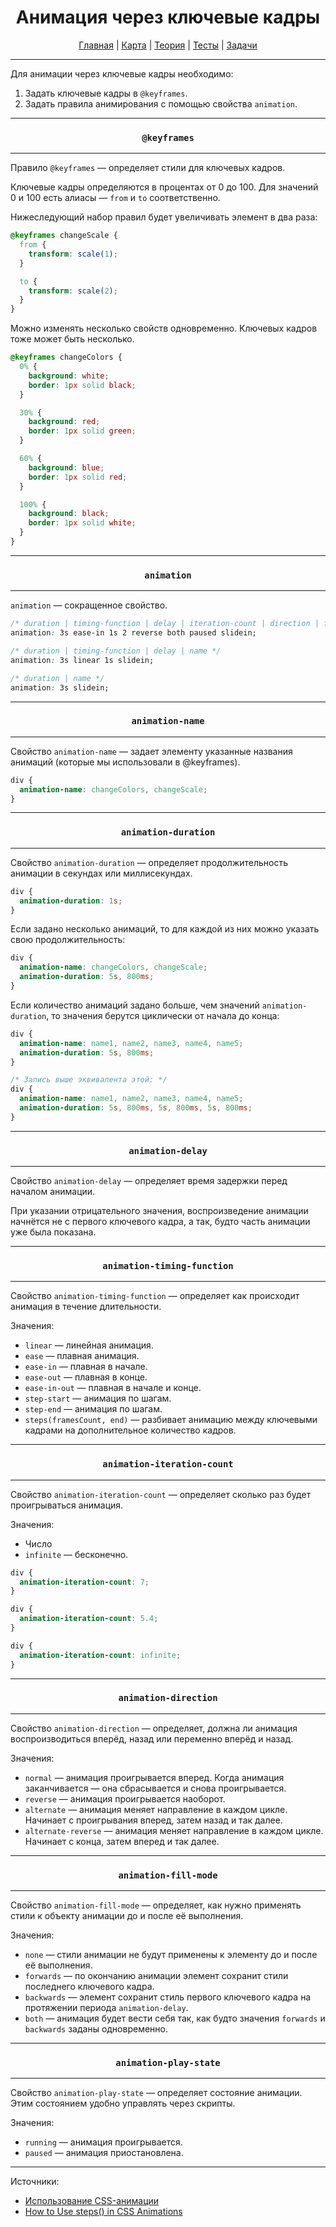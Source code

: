 <div align="center">

# Анимация через ключевые кадры

[Главная](https://github.com/dollaween/junior-roadmap/)
|
[Карта](/roadmap/README.md)
|
[Теория](/theory/README.md)
|
[Тесты](/tests/README.md)
|
[Задачи](/tasks/README.md)

</div>

---

Для анимации через ключевые кадры необходимо:
1. Задать ключевые кадры в `@keyframes`.
2. Задать правила анимирования с помощью свойства `animation`.

---

<div align="center">

### `@keyframes`

</div>

---

Правило `@keyframes` — определяет стили для ключевых кадров.

Ключевые кадры определяются в процентах от 0 до 100. Для значений 0 и 100 есть алиасы — `from` и `to` соответственно.

Нижеследующий набор правил будет увеличивать элемент в два раза:

```css
@keyframes changeScale {
  from {
    transform: scale(1);
  }

  to {
    transform: scale(2);
  }
}
```

Можно изменять несколько свойств одновременно. Ключевых кадров тоже может быть несколько.

```css
@keyframes changeColors {
  0% {
    background: white;
    border: 1px solid black;
  }

  30% {
    background: red;
    border: 1px solid green;
  }

  60% {
    background: blue;
    border: 1px solid red;
  }

  100% {
    background: black;
    border: 1px solid white;
  }
}
```

---

<div align="center">

### `animation`

</div>

---

`animation` — сокращенное свойство.

```css
/* duration | timing-function | delay | iteration-count | direction | fill-mode | play-state | name */
animation: 3s ease-in 1s 2 reverse both paused slidein;

/* duration | timing-function | delay | name */
animation: 3s linear 1s slidein;

/* duration | name */
animation: 3s slidein;
```

---

<div align="center">

### `animation-name`

</div>

---

Свойство `animation-name` — задает элементу указанные названия анимаций (которые мы использовали в @keyframes).

```css
div {
  animation-name: changeColors, changeScale;
}
```

---

<div align="center">

### `animation-duration`

</div>

---

Свойство `animation-duration` — определяет продолжительность анимации в секундах или миллисекундах.

```css
div {
  animation-duration: 1s;
}
```

Если задано несколько анимаций, то для каждой из них можно указать свою продолжительность:

```css
div {
  animation-name: changeColors, changeScale;
  animation-duration: 5s, 800ms;
}
```

Если количество анимаций задано больше, чем значений `animation-duration`, то значения берутся циклически от начала до конца:

```css
div {
  animation-name: name1, name2, name3, name4, name5;
  animation-duration: 5s, 800ms;
}

/* Запись выше эквивалента этой: */
div {
  animation-name: name1, name2, name3, name4, name5;
  animation-duration: 5s, 800ms, 5s, 800ms, 5s, 800ms;
}
```

---

<div align="center">

### `animation-delay`

</div>

---

Свойство `animation-delay` — определяет время задержки перед началом анимации.

При указании отрицательного значения, воспроизведение анимации начнётся не с первого ключевого кадра, а так, будто часть анимации уже была показана.

---

<div align="center">

### `animation-timing-function`

</div>

---

Свойство `animation-timing-function` — определяет как происходит анимация в течение длительности.

Значения:
* `linear` — линейная анимация.
* `ease` — плавная анимация.
* `ease-in` — плавная в начале.
* `ease-out` — плавная в конце.
* `ease-in-out` — плавная в начале и конце.
* `step-start` — анимация по шагам.
* `step-end` — анимация по шагам.
* `steps(framesCount, end)` — разбивает анимацию между ключевыми кадрами на дополнительное количество кадров.

---

<div align="center">

### `animation-iteration-count`

</div>

---

Свойство `animation-iteration-count` — определяет сколько раз будет проигрываться анимация.

Значения:
* Число
* `infinite` — бесконечно.

```css
div {
  animation-iteration-count: 7;
}

div {
  animation-iteration-count: 5.4;
}

div {
  animation-iteration-count: infinite;
}
```

---

<div align="center">

### `animation-direction`

</div>

---

Свойство `animation-direction` — определяет, должна ли анимация воспроизводиться вперёд, назад или переменно вперёд и назад.

Значения:
* `normal` — анимация проигрывается вперед. Когда анимация заканчивается — она сбрасывается и снова проигрывается.
* `reverse` — анимация проигрывается наоборот.
* `alternate` — анимация меняет направление в каждом цикле. Начинает с проигрывания вперед, затем назад и так далее.
* `alternate-reverse` — анимация меняет направление в каждом цикле. Начинает с конца, затем вперед и так далее.

---

<div align="center">

### `animation-fill-mode`

</div>

---

Свойство `animation-fill-mode` — определяет, как нужно применять стили к объекту анимации до и после её выполнения.

Значения:
* `none` — стили анимации не будут применены к элементу до и после её выполнения.
* `forwards` — по окончанию анимации элемент сохранит стили последнего ключевого кадра.
* `backwards` — элемент сохранит стиль первого ключевого кадра на протяжении периода `animation-delay`.
* `both` — анимация будет вести себя так, как будто значения `forwards` и `backwards` заданы одновременно.

---

<div align="center">

### `animation-play-state`

</div>

---

Свойство `animation-play-state` — определяет состояние анимации. Этим состоянием удобно управлять через скрипты.

Значения:
* `running` — анимация проигрывается.
* `paused` — анимация приостановлена.

---

Источники:
* [Использование CSS-анимации](https://developer.mozilla.org/ru/docs/Web/CSS/CSS_Animations/Using_CSS_animations)
* [How to Use steps() in CSS Animations](https://designmodo.com/steps-css-animations/)
